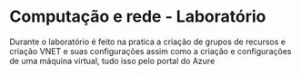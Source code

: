 <h1>Computação e rede - Laboratório</h1>
<p>Durante o laboratório é feito na pratica a criação de grupos de recursos e criação VNET e suas configurações assim como a criação e configurações de uma máquina virtual, tudo isso pelo portal do Azure</p>
